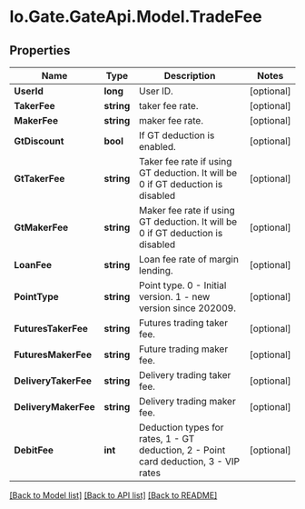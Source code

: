 
# Io.Gate.GateApi.Model.TradeFee

## Properties

Name | Type | Description | Notes
------------ | ------------- | ------------- | -------------
**UserId** | **long** | User ID. | [optional] 
**TakerFee** | **string** | taker fee rate. | [optional] 
**MakerFee** | **string** | maker fee rate. | [optional] 
**GtDiscount** | **bool** | If GT deduction is enabled. | [optional] 
**GtTakerFee** | **string** | Taker fee rate if using GT deduction. It will be 0 if GT deduction is disabled | [optional] 
**GtMakerFee** | **string** | Maker fee rate if using GT deduction. It will be 0 if GT deduction is disabled | [optional] 
**LoanFee** | **string** | Loan fee rate of margin lending. | [optional] 
**PointType** | **string** | Point type. 0 - Initial version. 1 - new version since 202009. | [optional] 
**FuturesTakerFee** | **string** | Futures trading taker fee. | [optional] 
**FuturesMakerFee** | **string** | Future trading maker fee. | [optional] 
**DeliveryTakerFee** | **string** | Delivery trading taker fee. | [optional] 
**DeliveryMakerFee** | **string** | Delivery trading maker fee. | [optional] 
**DebitFee** | **int** | Deduction types for rates, 1 - GT deduction, 2 - Point card deduction, 3 - VIP rates | [optional] 

[[Back to Model list]](../README.md#documentation-for-models)
[[Back to API list]](../README.md#documentation-for-api-endpoints)
[[Back to README]](../README.md)
